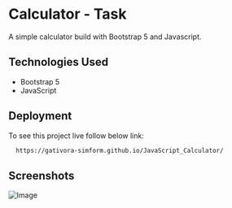 #   Calculator - Task
A simple calculator build with Bootstrap 5 and Javascript.


## Technologies Used
- Bootstrap 5
- JavaScript


## Deployment
To see this project live follow below link:

```bash
  https://gativora-simform.github.io/JavaScript_Calculator/
```
## Screenshots
![Image](https://github.com/user-attachments/assets/59a66f70-ae17-4b22-811a-6438272c12a1)

